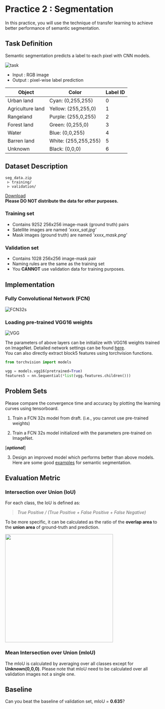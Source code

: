Practice 2 : Segmentation
===
In this practice, you will use the technique of transfer learning to achieve better performance of semantic segmentation.

## Task Definition
Semantic segmentation predicts a label to each pixel with CNN models.

![task](https://i.imgur.com/feD4Hv2.png)

* Input : RGB image
* Output : pixel-wise label prediction


| Object | Color | Label ID |
| -------- | -------- | -------- |
| Urban land | Cyan: (0,255,255) | 0    |
| Agriculture land | Yellow: (255,255,0) | 1    |
| Rangeland | Purple: (255,0,255) | 2    |
| Forest land  | Green: (0,255,0) | 3    |
| Water | Blue: (0,0,255) | 4    |
| Barren land | White: (255,255,255) | 5    |
| Unknown | Black: (0,0,0) | 6    |

## Dataset Description
```
seg_data.zip
 ⊢ training/
 ⊢ validation/
```

[Download](https://drive.google.com/file/d/11UOONxz2djoeKbEGeh7ihxw3W3YCoTrq/view?usp=sharing)  
**Please DO NOT distribute the data for other purposes.**

### Training set
* Contains 9252 256x256 image-mask (ground truth) pairs
* Satellite images are named *'xxxx_sat.jpg'*
* Mask images (ground truth) are named *'xxxx_mask.png'*

### Validation set
* Contains 1028 256x256 image-mask pair
* Naming rules are the same as the training set
* You **CANNOT** use validation data for training purposes.

## Implementation

### Fully Convolutional Network (FCN)
![FCN32s](https://i.imgur.com/x8PX7ZX.png)

### Loading pre-trained VGG16 weights
![VGG](https://i.imgur.com/RQadXlb.png)

The parameters of above layers can be initialize with VGG16 weights trained on ImageNet. Detailed network settings can be found [here](https://github.com/meetshah1995/pytorch-semseg/blob/master/ptsemseg/models/fcn.py).  
You can also directly extract block5 features using torchvision functions.

```python
from torchvision import models

vgg = models.vgg16(pretrained=True)
features5 = nn.Sequential(*list(vgg.features.children()))
```

## Problem Sets
Please compare the convergence time and accuracy by plotting the learning curves using tensorboard.
1. Train a FCN 32s model from draft. (i.e., you cannot use pre-trained weights)

2. Train a FCN 32s model initialized with the parameters pre-trained on ImageNet.

[***optional***]

3. Design an improved model which performs better than above models. Here are some good [examples](https://meetshah1995.github.io/semantic-segmentation/deep-learning/pytorch/visdom/2017/06/01/semantic-segmentation-over-the-years.html) for semantic segmentation.


## Evaluation Metric

### Intersection over Union (IoU)
For each class, the IoU is defined as: 
> *True Positive / (True Positive + False Positive + False Negative)*

To be more specific, it can be calculated as the ratio of the **overlap area** to the **union area** of ground-truth and prediction.

<img src="https://i.imgur.com/zhCdhwG.png" height="350">

### Mean Intersection over Union (mIoU)
The mIoU is calculated by averaging over all classes except for **Unknown(0,0,0)**. Please note that mIoU need to be calculated over all validation images not a single one.

## Baseline
Can you beat the baseline of validation set, mIoU = **0.635**?